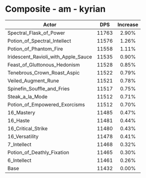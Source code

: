 # Composite - am - kyrian
| Actor | DPS | Increase |
|---|:---:|:---:|
|Spectral_Flask_of_Power|11763|2.90%|
|Potion_of_Spectral_Intellect|11576|1.26%|
|Potion_of_Phantom_Fire|11558|1.11%|
|Iridescent_Ravioli_with_Apple_Sauce|11535|0.90%|
|Feast_of_Gluttonous_Hedonism|11528|0.85%|
|Tenebrous_Crown_Roast_Aspic|11522|0.79%|
|Veiled_Augment_Rune|11521|0.78%|
|Spinefin_Souffle_and_Fries|11517|0.75%|
|Steak_a_la_Mode|11512|0.71%|
|Potion_of_Empowered_Exorcisms|11512|0.70%|
|16_Mastery|11485|0.47%|
|16_Haste|11481|0.44%|
|16_Critical_Strike|11480|0.43%|
|16_Versatility|11478|0.41%|
|7_Intellect|11468|0.32%|
|Potion_of_Deathly_Fixation|11465|0.30%|
|6_Intellect|11461|0.26%|
|Base|11432|0.00%|
